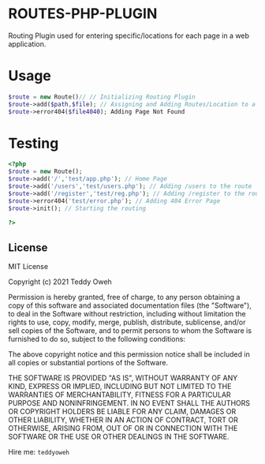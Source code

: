 # ROUTES-PHP-PLUGIN
Routing Plugin used for entering specific/locations for each page in a web application.

# Usage
```PHP
$route = new Route()// // Initializing Routing Plugin
$route->add($path,$file); // Assigning and Adding Routes/Location to a file for the Web Application;
$route->error404($file4040); Adding Page Not Found 
```
# Testing
```PHP
<?php
$route = new Route();
$route->add('/','test/app.php'); // Home Page
$route->add('/users','test/users.php'); // Adding /users to the route
$route->add('/register','test/reg.php'); // Adding /register to the route
$route->error404('test/error.php'); // Adding 404 Error Page
$route->init(); // Starting the routing
 
?>
```

License
----

MIT License

Copyright (c) 2021 Teddy Oweh

Permission is hereby granted, free of charge, to any person obtaining a copy
of this software and associated documentation files (the "Software"), to deal
in the Software without restriction, including without limitation the rights
to use, copy, modify, merge, publish, distribute, sublicense, and/or sell
copies of the Software, and to permit persons to whom the Software is
furnished to do so, subject to the following conditions:

The above copyright notice and this permission notice shall be included in all
copies or substantial portions of the Software.

THE SOFTWARE IS PROVIDED "AS IS", WITHOUT WARRANTY OF ANY KIND, EXPRESS OR
IMPLIED, INCLUDING BUT NOT LIMITED TO THE WARRANTIES OF MERCHANTABILITY,
FITNESS FOR A PARTICULAR PURPOSE AND NONINFRINGEMENT. IN NO EVENT SHALL THE
AUTHORS OR COPYRIGHT HOLDERS BE LIABLE FOR ANY CLAIM, DAMAGES OR OTHER
LIABILITY, WHETHER IN AN ACTION OF CONTRACT, TORT OR OTHERWISE, ARISING FROM,
OUT OF OR IN CONNECTION WITH THE SOFTWARE OR THE USE OR OTHER DEALINGS IN THE
SOFTWARE.


Hire me: `teddyoweh`
